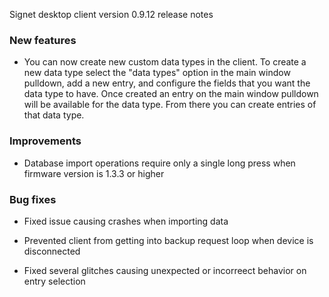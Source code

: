 Signet desktop client version 0.9.12 release notes

### New features

- You can now create new custom data types in the client. To create a new data type select the "data types" option in the main window pulldown, add a new entry, and configure the fields that you want the data type to have. Once created an entry on the main window pulldown will be available for the data type. From there you can create entries of that data type. 

### Improvements

- Database import operations require only a single long press when firmware version is 1.3.3 or higher

### Bug fixes

- Fixed issue causing crashes when importing data

- Prevented client from getting into backup request loop when device is disconnected

- Fixed several glitches causing unexpected or incorreect behavior on entry selection
